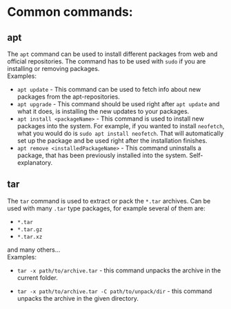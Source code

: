 # Common commands:

## apt
The `apt` command can be used to install different packages from web and official repositories. The command has to be used with `sudo` if you are installing or removing packages.\
Examples:
- `apt update` - This command can be used to fetch info about new packages from the apt-repositories.
- `apt upgrade` - This command should be used right after `apt update` and what it does, is installing the new updates to your packages.
- `apt install <packageName>` - This command is used to install new packages into the system. For example, if you wanted to install `neofetch`, what you would do is `sudo apt install neofetch`. That will automatically set up the package and be used right after the installation finishes.
- `apt remove <installedPackageName>` - This command uninstalls a package, that has been previously installed into the system. Self-explanatory.

## tar
The `tar` command is used to extract or pack the `*.tar` archives. Can be used with many `.tar` type packages, for example several of them are:
- `*.tar`
- `*.tar.gz`
- `*.tar.xz`

and many others...\
Examples:
- `tar -x path/to/archive.tar` - this command unpacks the archive in the current folder.

- `tar -x path/to/archive.tar -C path/to/unpack/dir` - this command unpacks the archive in the given directory.
